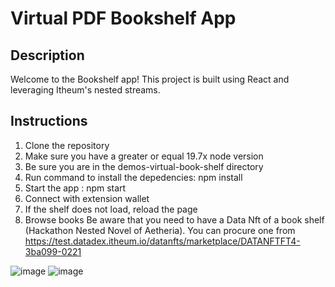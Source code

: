 # Virtual PDF Bookshelf App

## Description
Welcome to the Bookshelf app! This project is built using React and leveraging Itheum's nested streams.

## Instructions
  1. Clone the repository
  2. Make sure you have a greater or equal 19.7x node version
  3. Be sure you are in the demos-virtual-book-shelf directory
  4. Run command to install the depedencies: npm install
  5. Start the app : npm start 
  6. Connect with extension wallet
  7. If the shelf does not load, reload the page
  8. Browse books 
Be aware that you need to have a Data Nft of a book shelf (Hackathon Nested Novel of Aetheria).
 You can procure one from https://test.datadex.itheum.io/datanfts/marketplace/DATANFTFT4-3ba099-0221 

![image](https://github.com/Itheum/demos-virtual-book-shelf/assets/72063093/60dd2cc4-3ff4-4450-931a-c73201599a68)
![image](https://github.com/Itheum/demos-virtual-book-shelf/assets/72063093/47712cab-5c1a-4b27-aa2b-c10f4df2f7ad)
